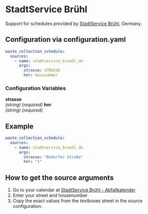 # StadtService Brühl

Support for schedules provided by [StadtService Brühl](https://services.stadtservice-bruehl.de/abfallkalender/), Germany.

## Configuration via configuration.yaml

```yaml
waste_collection_schedule:
  sources:
    - name: stadtservice_bruehl_de
      args:
        strasse: STRASSE
        hnr: Hausnummer
```

### Configuration Variables

**strasse**<br>
*(string) (required)*
**hnr**<br>
*(string) (required)*

## Example

```yaml
waste_collection_schedule:
  sources:
    - name: stadtservice_bruehl_de
      args:
        strasse: "Badorfer Straße"
        hnr: "1"

```

## How to get the source arguments

1. Go to your calendar at [StadtService Brühl - Abfallkalender](https://services.stadtservice-bruehl.de/abfallkalender/)
2. Enter your street and housenumber
3. Copy the exact values from the textboxes street in the source configuration.